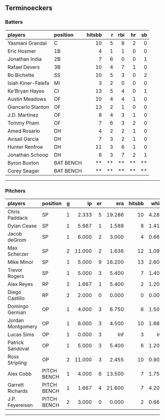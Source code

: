## Terminoeckers

### Batters

 
|players            |position  | hitsbb|  r| rbi| hr| sb| 
|:------------------|:---------|------:|--:|---:|--:|--:| 
|Yasmani Grandal    |C         |     10|  5|   8|  2|  0| 
|Eric Hosmer        |1B        |      4|  1|   1|  0|  0| 
|Jonathan India     |2B        |      7|  6|   0|  0|  1| 
|Rafael Devers      |3B        |     10|  4|   7|  1|  0| 
|Bo Bichette        |SS        |     10|  5|   3|  0|  2| 
|Isiah Kiner-Falefa |MI        |      3|  2|   0|  0|  0| 
|Ke'Bryan Hayes     |CI        |     13|  5|   4|  0|  1| 
|Austin Meadows     |OF        |     10|  4|   4|  1|  0| 
|Giancarlo Stanton  |OF        |     13|  2|   1|  0|  0| 
|J.D. Martinez      |OF        |      8|  4|   3|  1|  0| 
|Tommy Pham         |OF        |      7|  6|   3|  2|  0| 
|Amed Rosario       |DH        |      4|  2|   2|  1|  0| 
|Avisail Garcia     |DH        |      7|  3|   2|  1|  0| 
|Hunter Renfroe     |DH        |     11|  3|   6|  1|  0| 
|Jonathan Schoop    |DH        |      6|  3|   7|  2|  1| 
|Byron Buxton       |BAT BENCH |     **| **|  **| **| **| 
|Corey Seager       |BAT BENCH |     **| **|  **| **| **| 


* * *

### Pitchers

 
|players           |position    |  g|     ip| er|    era| hitsbb|  whip| so|  w| sv| 
|:-----------------|:-----------|--:|------:|--:|------:|------:|-----:|--:|--:|--:| 
|Chris Paddack     |SP          |  1|  2.333|  5| 19.286|     10| 4.286|  2|  0|  0| 
|Dylan Cease       |SP          |  1|  5.667|  1|  1.588|      8| 1.412|  7|  1|  0| 
|Jacob deGrom      |SP          |  1|  6.000|  2|  3.000|      4| 0.667|  5|  0|  0| 
|Max Scherzer      |SP          |  2| 11.000|  2|  1.636|     12| 1.091| 15|  2|  0| 
|Mike Minor        |SP          |  1|  5.000|  9| 16.200|     13| 2.600|  2|  0|  0| 
|Trevor Rogers     |SP          |  1|  5.000|  3|  5.400|      7| 1.400|  6|  0|  0| 
|Alex Reyes        |RP          |  2|  1.667|  1|  5.400|      2| 1.200|  1|  0|  1| 
|Diego Castillo    |RP          |  2|  2.000|  0|  0.000|      0| 0.000|  4|  0|  1| 
|Domingo German    |OP          |  1|  4.000|  3|  6.750|      6| 1.500|  3|  0|  0| 
|Jordan Montgomery |OP          |  1|  6.000|  3|  4.500|     10| 1.667|  5|  0|  0| 
|Lucas Sims        |OP          |  1|  0.000|  3|    Inf|      3|   Inf|  0|  0|  0| 
|Patrick Sandoval  |OP          |  1|  5.000|  3|  5.400|      6| 1.200|  6|  0|  0| 
|Ross Stripling    |OP          |  2| 11.000|  3|  2.455|     10| 0.909| 10|  1|  0| 
|Alex Cobb         |PITCH BENCH |  1|  4.000|  6| 13.500|      7| 1.750|  3|  0|  0| 
|Garrett Richards  |PITCH BENCH |  1|  1.667|  4| 21.600|      7| 4.200|  0|  0|  0| 
|J.P. Feyereisen   |PITCH BENCH |  2|  3.000|  0|  0.000|      2| 0.667|  2|  1|  0| 


* * *


